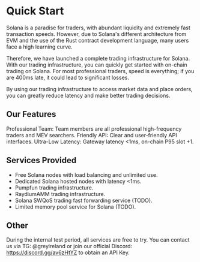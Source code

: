 # Quick Start

Solana is a paradise for traders, with abundant liquidity and extremely fast transaction speeds. However, due to Solana's different architecture from EVM and the use of the Rust contract development language, many users face a high learning curve.

Therefore, we have launched a complete trading infrastructure for Solana. With our trading infrastructure, you can quickly get started with on-chain trading on Solana. For most professional traders, speed is everything; if you are 400ms late, it could lead to significant losses.

By using our trading infrastructure to access market data and place orders, you can greatly reduce latency and make better trading decisions.

## Our Features

Professional Team: Team members are all professional high-frequency traders and MEV searchers.
Friendly API: Clear and user-friendly API interfaces.
Ultra-Low Latency: Gateway latency <1ms, on-chain P95 slot +1.

## Services Provided

- Free Solana nodes with load balancing and unlimited use.
- Dedicated Solana hosted nodes with latency <1ms.
- Pumpfun trading infrastructure.
- RaydiumAMM trading infrastructure.
- Solana SWQoS trading fast forwarding service (TODO).
- Limited memory pool service for Solana (TODO).

## Other

During the internal test period, all services are free to try. You can contact us via TG: @greyireland or join our official Discord: <https://discord.gg/av6zHtYZ> to obtain an API Key.
